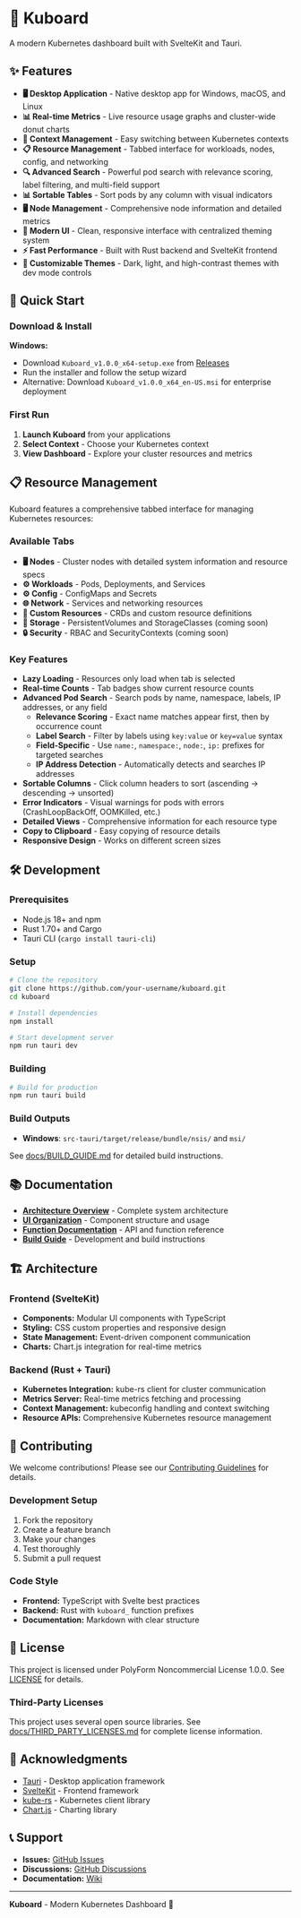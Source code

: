 # 🚢 Kuboard

A modern Kubernetes dashboard built with SvelteKit and Tauri.

## ✨ Features

- **🖥️ Desktop Application** - Native desktop app for Windows, macOS, and Linux
- **📊 Real-time Metrics** - Live resource usage graphs and cluster-wide donut charts
- **🔄 Context Management** - Easy switching between Kubernetes contexts
- **📋 Resource Management** - Tabbed interface for workloads, nodes, config, and networking
- **🔍 Advanced Search** - Powerful pod search with relevance scoring, label filtering, and multi-field support
- **📊 Sortable Tables** - Sort pods by any column with visual indicators
- **🖥️ Node Management** - Comprehensive node information and detailed metrics
- **🎨 Modern UI** - Clean, responsive interface with centralized theming system
- **⚡ Fast Performance** - Built with Rust backend and SvelteKit frontend
- **🎨 Customizable Themes** - Dark, light, and high-contrast themes with dev mode controls

## 🚀 Quick Start

### Download & Install

**Windows:**
- Download `Kuboard_v1.0.0_x64-setup.exe` from [Releases](https://github.com/LizardFromStateFarm/Kuboard/releases)
- Run the installer and follow the setup wizard
- Alternative: Download `Kuboard_v1.0.0_x64_en-US.msi` for enterprise deployment

### First Run

1. **Launch Kuboard** from your applications
2. **Select Context** - Choose your Kubernetes context
3. **View Dashboard** - Explore your cluster resources and metrics

## 📋 Resource Management

Kuboard features a comprehensive tabbed interface for managing Kubernetes resources:

### Available Tabs
- **🖥️ Nodes** - Cluster nodes with detailed system information and resource specs
- **⚙️ Workloads** - Pods, Deployments, and Services
- **⚙️ Config** - ConfigMaps and Secrets
- **🌐 Network** - Services and networking resources
- **🔧 Custom Resources** - CRDs and custom resource definitions
- **💾 Storage** - PersistentVolumes and StorageClasses (coming soon)
- **🔒 Security** - RBAC and SecurityContexts (coming soon)

### Key Features
- **Lazy Loading** - Resources only load when tab is selected
- **Real-time Counts** - Tab badges show current resource counts
- **Advanced Pod Search** - Search pods by name, namespace, labels, IP addresses, or any field
  - **Relevance Scoring** - Exact name matches appear first, then by occurrence count
  - **Label Search** - Filter by labels using `key:value` or `key=value` syntax
  - **Field-Specific** - Use `name:`, `namespace:`, `node:`, `ip:` prefixes for targeted searches
  - **IP Address Detection** - Automatically detects and searches IP addresses
- **Sortable Columns** - Click column headers to sort (ascending → descending → unsorted)
- **Error Indicators** - Visual warnings for pods with errors (CrashLoopBackOff, OOMKilled, etc.)
- **Detailed Views** - Comprehensive information for each resource type
- **Copy to Clipboard** - Easy copying of resource details
- **Responsive Design** - Works on different screen sizes

## 🛠️ Development

### Prerequisites

- Node.js 18+ and npm
- Rust 1.70+ and Cargo
- Tauri CLI (`cargo install tauri-cli`)

### Setup

```bash
# Clone the repository
git clone https://github.com/your-username/kuboard.git
cd kuboard

# Install dependencies
npm install

# Start development server
npm run tauri dev
```

### Building

```bash
# Build for production
npm run tauri build
```

### Build Outputs
- **Windows**: `src-tauri/target/release/bundle/nsis/` and `msi/`

See [docs/BUILD_GUIDE.md](docs/BUILD_GUIDE.md) for detailed build instructions.

## 📚 Documentation

- **[Architecture Overview](docs/ARCHITECTURE_OVERVIEW.md)** - Complete system architecture
- **[UI Organization](docs/UI_ORGANIZATION_GUIDE.md)** - Component structure and usage
- **[Function Documentation](docs/FUNCTION_DOCUMENTATION.md)** - API and function reference
- **[Build Guide](docs/BUILD_GUIDE.md)** - Development and build instructions

## 🏗️ Architecture

### Frontend (SvelteKit)
- **Components:** Modular UI components with TypeScript
- **Styling:** CSS custom properties and responsive design
- **State Management:** Event-driven component communication
- **Charts:** Chart.js integration for real-time metrics

### Backend (Rust + Tauri)
- **Kubernetes Integration:** kube-rs client for cluster communication
- **Metrics Server:** Real-time metrics fetching and processing
- **Context Management:** kubeconfig handling and context switching
- **Resource APIs:** Comprehensive Kubernetes resource management

## 🤝 Contributing

We welcome contributions! Please see our [Contributing Guidelines](docs/CONTRIBUTING.md) for details.

### Development Setup

1. Fork the repository
2. Create a feature branch
3. Make your changes
4. Test thoroughly
5. Submit a pull request

### Code Style

- **Frontend:** TypeScript with Svelte best practices
- **Backend:** Rust with `kuboard_` function prefixes
- **Documentation:** Markdown with clear structure

## 📄 License

This project is licensed under PolyForm Noncommercial License 1.0.0. See [LICENSE](LICENSE) for details.

### Third-Party Licenses

This project uses several open source libraries. See [docs/THIRD_PARTY_LICENSES.md](docs/THIRD_PARTY_LICENSES.md) for complete license information.

## 🙏 Acknowledgments

- [Tauri](https://tauri.app/) - Desktop application framework
- [SvelteKit](https://kit.svelte.dev/) - Frontend framework
- [kube-rs](https://kube.rs/) - Kubernetes client library
- [Chart.js](https://www.chartjs.org/) - Charting library

## 📞 Support

- **Issues:** [GitHub Issues](https://github.com/your-username/kuboard/issues)
- **Discussions:** [GitHub Discussions](https://github.com/your-username/kuboard/discussions)
- **Documentation:** [Wiki](https://github.com/your-username/kuboard/wiki)

---

**Kuboard** - Modern Kubernetes Dashboard 🚢